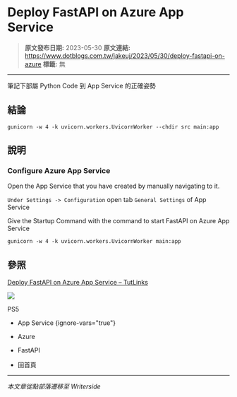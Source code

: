# Deploy FastAPI on Azure App Service

> **原文發布日期:** 2023-05-30
> **原文連結:** https://www.dotblogs.com.tw/jakeuj/2023/05/30/deploy-fastapi-on-azure
> **標籤:** 無

---

筆記下部屬 Python Code 到 App Service 的正確姿勢

## 結論

```
gunicorn -w 4 -k uvicorn.workers.UvicornWorker --chdir src main:app
```

## 說明

### Configure Azure App Service

Open the App Service that you have created by manually navigating to it.

`Under Settings -> Configuration` open tab `General Settings` of App Service

Give the Startup Command with the command to start FastAPI on Azure App Service

`gunicorn -w 4 -k uvicorn.workers.UvicornWorker main:app`

## 參照

[Deploy FastAPI on Azure App Service – TutLinks](https://tutlinks.com/deploy-fastapi-on-azure/)

![](https://card.psnprofiles.com/1/jakeuj.png)

PS5

* App Service
{ignore-vars="true"}
* Azure
* FastAPI

* 回首頁

---

*本文章從點部落遷移至 Writerside*
